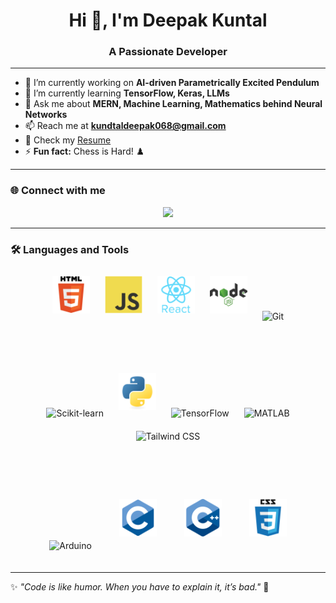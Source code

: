 <h1 align="center">Hi 👋, I'm Deepak Kuntal</h1>
<h3 align="center">A Passionate Developer</h3>

---

- 🔭 I’m currently working on **AI-driven Parametrically Excited Pendulum**
- 🌱 I’m currently learning **TensorFlow, Keras, LLMs**
- 💬 Ask me about **MERN, Machine Learning, Mathematics behind Neural Networks**
- 📫 Reach me at **kundtaldeepak068@gmail.com**
- 📄 Check my [Resume](https://drive.google.com/file/d/1r14p2Af_C9OXYdTJ_EwOc0DAdKyimIyq/view?usp=sharing)
- ⚡ **Fun fact:** Chess is Hard! ♟️

---

### 🌐 **Connect with me**
<p align="center">
  <!-- Add your social media links/icons here -->
<!--   <a href="https://github.com/yourusername"><img src="https://img.shields.io/badge/GitHub-%2312100E.svg?&style=flat&logo=GitHub&logoColor=white" height="30"></a> -->
  <a href="https://www.linkedin.com/in/deepak-kuntal/"><img src="https://img.shields.io/badge/LinkedIn-%230077B5.svg?&style=flat&logo=linkedin&logoColor=white" height="30"></a>
</p>

---

### 🛠️ **Languages and Tools**

<p align="center"> <!-- Row 1 --> <img src="https://raw.githubusercontent.com/devicons/devicon/master/icons/html5/html5-original-wordmark.svg" alt="HTML5" width="60" height="60" style="margin: 10px;"/> <img src="https://raw.githubusercontent.com/devicons/devicon/master/icons/javascript/javascript-original.svg" alt="JavaScript" width="60" height="60" style="margin: 10px;"/> <img src="https://raw.githubusercontent.com/devicons/devicon/master/icons/react/react-original-wordmark.svg" alt="React" width="60" height="60" style="margin: 10px;"/> <img src="https://raw.githubusercontent.com/devicons/devicon/master/icons/nodejs/nodejs-original-wordmark.svg" alt="Node.js" width="60" height="60" style="margin: 10px;"/> <img src="https://www.vectorlogo.zone/logos/git-scm/git-scm-icon.svg" alt="Git" width="60" height="60" style="margin: 10px;"/> </p>
<br><br> <!-- Spacing -->

<p align="center"> <!-- Row 2 --> <img src="https://upload.wikimedia.org/wikipedia/commons/0/05/Scikit_learn_logo_small.svg" alt="Scikit-learn" width="60" height="60" style="margin: 10px;"/> <img src="https://raw.githubusercontent.com/devicons/devicon/master/icons/python/python-original.svg" alt="Python" width="60" height="60" style="margin: 10px;"/> <img src="https://www.vectorlogo.zone/logos/tensorflow/tensorflow-icon.svg" alt="TensorFlow" width="60" height="60" style="margin: 10px;"/> <img src="https://upload.wikimedia.org/wikipedia/commons/2/21/Matlab_Logo.png" alt="MATLAB" width="60" height="60" style="margin: 10px;"/> <img src="https://www.vectorlogo.zone/logos/tailwindcss/tailwindcss-icon.svg" alt="Tailwind CSS" width="60" height="60" style="margin: 10px;"/> </p>
<br><br>

<p align="center"> <!-- Row 3 --> <img src="https://cdn.worldvectorlogo.com/logos/arduino-1.svg" alt="Arduino" width="60" height="60" style="margin: 20px;"/> <img src="https://raw.githubusercontent.com/devicons/devicon/master/icons/c/c-original.svg" alt="C" width="60" height="60" style="margin: 20px;"/> <img src="https://raw.githubusercontent.com/devicons/devicon/master/icons/cplusplus/cplusplus-original.svg" alt="C++" width="60" height="60" style="margin: 20px;"/> <img src="https://raw.githubusercontent.com/devicons/devicon/master/icons/css3/css3-original-wordmark.svg" alt="CSS3" width="60" height="60" style="margin: 20px;"/> </p>

---

✨ *"Code is like humor. When you have to explain it, it’s bad."* 🚀
